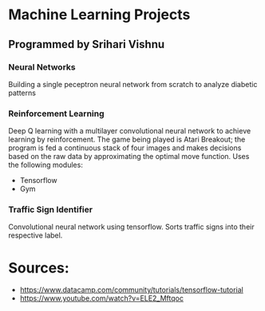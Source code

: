 # Machine Learning Projects
## Programmed by Srihari Vishnu
### Neural Networks
Building a single peceptron neural network from scratch to analyze diabetic patterns
### Reinforcement Learning
Deep Q learning with a multilayer convolutional neural network to achieve learning by reinforcement. The game being played is Atari Breakout; the program is fed a continuous stack of four images and makes decisions based on the raw data by approximating the optimal move function.
Uses the following modules:
* Tensorflow
* Gym

### Traffic Sign Identifier
Convolutional neural network using tensorflow. Sorts traffic signs into their respective label.

# Sources:
* https://www.datacamp.com/community/tutorials/tensorflow-tutorial
* https://www.youtube.com/watch?v=ELE2_Mftqoc

